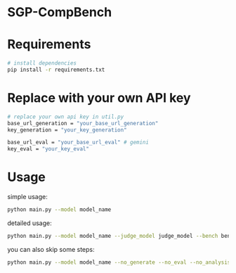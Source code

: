 # SGP-CompBench

# Requirements

```bash
# install dependencies
pip install -r requirements.txt
```

# Replace with your own API key

```bash
# replace your own api key in util.py
base_url_generation = "your_base_url_generation"
key_generation = "your_key_generation"

base_url_eval = "your_base_url_eval" # gemini
key_eval = "your_key_eval"
```

# Usage

simple usage:
```bash
python main.py --model model_name
```

detailed usage:
```bash
python main.py --model model_name --judge_model judge_model --bench bench_file --input input_file --output output_file --workers workers --batch batch --timeout timeout
```

you can also skip some steps:
```bash
python main.py --model model_name --no_generate --no_eval --no_analysis
```
